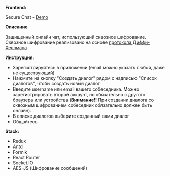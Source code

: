 **Frontend:**

Secure Chat - [Demo](https://secure-chat0.herokuapp.com)

**Описание**

Защищенный онлайн чат, использующий сквозное шифрование. Сквозное шифрование реализовано на основе
[протокола Диффи-Хеллмана](https://ru.wikipedia.org/wiki/%D0%9F%D1%80%D0%BE%D1%82%D0%BE%D0%BA%D0%BE%D0%BB_%D0%94%D0%B8%D1%84%D1%84%D0%B8_%E2%80%94_%D0%A5%D0%B5%D0%BB%D0%BB%D0%BC%D0%B0%D0%BD%D0%B0)

**Инструкция:**

* Зарегистрируйтесь в приложении (email можно указать любой, даже не существующий)
* Нажмите на кнопку "Создать диалог" рядом с надписью "Список диалогов", чтобы создать новый диалог
* Введите username или email вашего собеседника. Можно зарегистрировать второй аккаунт, но обязательно с другого браузера или устройства (**Внимание!!** При создании диалога со сквозным шифрованием собеседник обязательно должен быть онлайн). 
* В списке диалогов выберите созданный вами диалог
* Общайтесь 

**Stack:**

* Redux
* Antd
* Formik
* React Router
* Socket.IO
* AES-JS (Шифрование сообщений)

